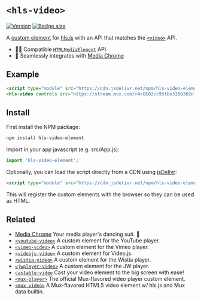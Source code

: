 # `<hls-video>`

[![Version](https://img.shields.io/npm/v/hls-video-element?style=flat-square)](https://www.npmjs.com/package/hls-video-element) 
[![Badge size](https://img.badgesize.io/https://cdn.jsdelivr.net/npm/hls-video-element/+esm?compression=gzip&label=gzip&style=flat-square)](https://cdn.jsdelivr.net/npm/hls-video-element/+esm)

A [custom element](https://developer.mozilla.org/en-US/docs/Web/Web_Components/Using_custom_elements) 
for [hls.js](https://github.com/video-dev/hls.js) with an API that matches the 
[`<video>`](https://developer.mozilla.org/en-US/docs/Web/HTML/Element/video) API.

- 🏄‍♂️ Compatible [`HTMLMediaElement`](https://developer.mozilla.org/en-US/docs/Web/API/HTMLMediaElement) API
- 🕺 Seamlessly integrates with [Media Chrome](https://github.com/muxinc/media-chrome)

## Example

<!-- prettier-ignore -->
```html
<script type="module" src="https://cdn.jsdelivr.net/npm/hls-video-element@0.2/+esm"></script>
<hls-video controls src="https://stream.mux.com/r4rOE02cc95tbe3I00302nlrHfT023Q3IedFJW029w018KxZA.m3u8"></hls-video>
```

## Install

First install the NPM package:

```bash
npm install hls-video-element
```

Import in your app javascript (e.g. src/App.js):

```js
import 'hls-video-element';
```

Optionally, you can load the script directly from a CDN using [jsDelivr](https://www.jsdelivr.com/):

<!-- prettier-ignore -->
```html
<script type="module" src="https://cdn.jsdelivr.net/npm/hls-video-element@0.2/+esm"></script>
```

This will register the custom elements with the browser so they can be used as HTML.

## Related

- [Media Chrome](https://github.com/muxinc/media-chrome) Your media player's dancing suit. 🕺
- [`<youtube-video>`](https://github.com/muxinc/youtube-video-element) A custom element for the YouTube player.
- [`<vimeo-video>`](https://github.com/luwes/vimeo-video-element) A custom element for the Vimeo player.
- [`<videojs-video>`](https://github.com/luwes/videojs-video-element) A custom element for Video.js.
- [`<wistia-video>`](https://github.com/luwes/wistia-video-element) A custom element for the Wistia player.
- [`<jwplayer-video>`](https://github.com/luwes/jwplayer-video-element) A custom element for the JW player.
- [`castable-video`](https://github.com/muxinc/castable-video) Cast your video element to the big screen with ease!
- [`<mux-player>`](https://github.com/muxinc/elements/tree/main/packages/mux-player) The official Mux-flavored video player custom element.
- [`<mux-video>`](https://github.com/muxinc/elements/tree/main/packages/mux-video) A Mux-flavored HTML5 video element w/ hls.js and Mux data builtin.
